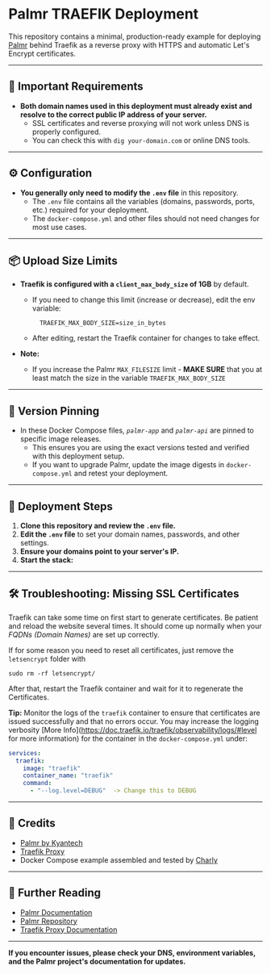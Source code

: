 # Palmr TRAEFIK Deployment

This repository contains a minimal, production-ready example for deploying [Palmr](https://github.com/kyantech/Palmr) behind Traefik as a reverse proxy with HTTPS and automatic Let's Encrypt certificates.

---

## 🚦 **Important Requirements**

- **Both domain names used in this deployment must already exist and resolve to the correct public IP address of your server.**
    - SSL certificates and reverse proxying will not work unless DNS is properly configured.
    - You can check this with `dig your-domain.com` or online DNS tools.

---

## ⚙️ **Configuration**

- **You generally only need to modify the `.env` file** in this repository.
    - The `.env` file contains all the variables (domains, passwords, ports, etc.) required for your deployment.
    - The `docker-compose.yml` and other files should not need changes for most use cases.

---

## 📦 **Upload Size Limits**

- **Traefik is configured with a `client_max_body_size` of 1GB** by default.
    - If you need to change this limit (increase or decrease), edit the env variable:
      ```
        TRAEFIK_MAX_BODY_SIZE=size_in_bytes
      ```
    - After editing, restart the Traefik container for changes to take effect.

- **Note:**
    - If you increase the Palmr `MAX_FILESIZE` limit - **MAKE SURE** that you at least match the size in the variable `TRAEFIK_MAX_BODY_SIZE`

---

## 📌 **Version Pinning**

- In these Docker Compose files, *`palmr-app`* and *`palmr-api`* are pinned to specific image releases.
    - This ensures you are using the exact versions tested and verified with this deployment setup.
    - If you want to upgrade Palmr, update the image digests in `docker-compose.yml` and retest your deployment.

---

## 🚀 **Deployment Steps**

1. **Clone this repository and review the `.env` file.**
2. **Edit the `.env` file** to set your domain names, passwords, and other settings.
3. **Ensure your domains point to your server's IP.**
4. **Start the stack:**
---
## 🛠️ Troubleshooting: Missing SSL Certificates

Traefik can take some time on first start to generate certificates. Be patient and reload the website several times. It should come up normally when your *FQDNs (Domain Names)* are set up correctly.

If for some reason you need to reset all certificates, just remove the `letsencrypt` folder with
```
sudo rm -rf letsencrypt/
```
After that, restart the Traefik container and wait for it to regenerate the Certificates.

**Tip:**
Monitor the logs of the `traefik` container to ensure that certificates are issued successfully and that no errors occur. You may increase the logging verbosity [More Info](https://doc.traefik.io/traefik/observability/logs/#level for more information) for the container in the `docker-compose.yml` under:
```yml
services:
  traefik:
    image: "traefik"
    container_name: "traefik"
    command:
      - "--log.level=DEBUG"  -> Change this to DEBUG

```


---

## 📝 **Credits**

- [Palmr by Kyantech](https://github.com/kyantech/palmr)
- [Traefik Proxy](https://traefik.io/traefik/)
- Docker Compose example assembled and tested by [Charly ](https://github.com/PunchEnergyFTW)

---

## 🔗 **Further Reading**

- [Palmr Documentation](https://palmr.kyantech.com.br/)
- [Palmr Repository](https://github.com/kyantech/Palmr)
- [Traefik Proxy Documentation](https://doc.traefik.io/traefik/)

---

**If you encounter issues, please check your DNS, environment variables, and the Palmr project's documentation for updates.**
